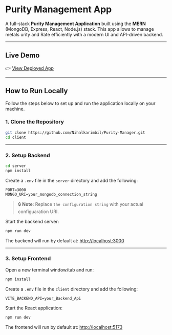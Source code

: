 
# Purity Management App

A full-stack **Purity Management Application** built using the **MERN** (MongoDB, Express, React, Node.js) stack. This app allows to manage metals urity and Rate efficiently with a modern UI and API-driven backend.

---

##  Live Demo

👉 [View Deployed App](https://purity-manager.vercel.app)

---

##  How to Run Locally

Follow the steps below to set up and run the application locally on your machine.

### 1. Clone the Repository

```bash
git clone https://github.com/Nihalkarimbil/Purity-Manager.git
cd client
```

---

### 2. Setup Backend

```bash
cd server
npm install
```

Create a `.env` file in the `server` directory and add the following:

```
PORT=3000
MONGO_URI=your_mongodb_connection_string
```

> 🔒 **Note**: Replace `the configuration string` with your actual configuaration URI.

Start the backend server:

```bash
npm run dev
```

The backend will run by default at: [http://localhost:3000](http://localhost:3000)

---

### 3. Setup Frontend

Open a new terminal window/tab and run:

```bash
npm install
```

Create a `.env` file in the `client` directory and add the following:

```
VITE_BACKEND_API=your_Backend_Api
```

Start the React application:

```bash
npm run dev
```

The frontend will run by default at: [http://localhost:5173](http://localhost:5173)

